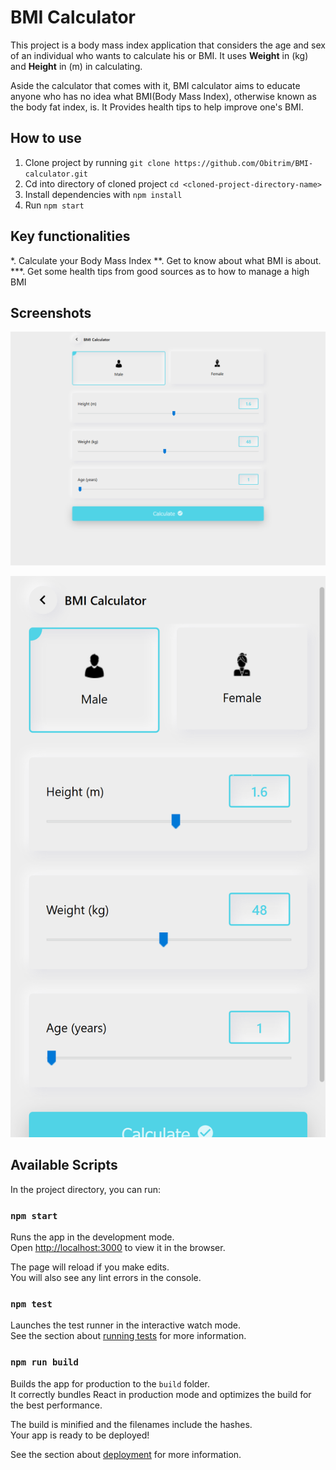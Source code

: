 # BMI Calculator

This project is a body mass index application that considers the age and sex of an individual who wants to calculate his or BMI.
It uses **Weight** in (kg) and **Height** in (m) in calculating. 

Aside the calculator that comes with it, BMI calculator aims to educate anyone who has no idea what BMI(Body Mass Index), otherwise 
known as the body fat index, is. It Provides health tips to help improve one's BMI.

## How to use
1. Clone project by running ```git clone https://github.com/Obitrim/BMI-calculator.git```
2. Cd into directory of cloned project ```cd <cloned-project-directory-name>``` 
3. Install dependencies with ```npm install```
4. Run ```npm start```

## Key functionalities
*. Calculate your Body Mass Index
**. Get to know about what BMI is about.
***.  Get some health tips from good sources as to how to manage a high BMI

## Screenshots
![desktop-shot](https://github.com/Obitrim/BMI-calculator/blob/master/screenshots/bmi-desktop.png)

![desktop-shot](https://github.com/Obitrim/BMI-calculator/blob/master/screenshots/bmi-mobile.png)

## Available Scripts

In the project directory, you can run:

### `npm start`

Runs the app in the development mode.<br />
Open [http://localhost:3000](http://localhost:3000) to view it in the browser.

The page will reload if you make edits.<br />
You will also see any lint errors in the console.

### `npm test`

Launches the test runner in the interactive watch mode.<br />
See the section about [running tests](https://facebook.github.io/create-react-app/docs/running-tests) for more information.

### `npm run build`

Builds the app for production to the `build` folder.<br />
It correctly bundles React in production mode and optimizes the build for the best performance.

The build is minified and the filenames include the hashes.<br />
Your app is ready to be deployed!

See the section about [deployment](https://facebook.github.io/create-react-app/docs/deployment) for more information.
